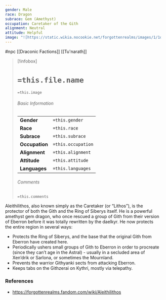 ```yaml
---
gender: Male
race: Dragon
subrace: Gem (Amethyst)
occupation: Caretaker of the Gith
alignment: Neutral
attitude: Helpful
image: "![https://static.wikia.nocookie.net/forgottenrealms/images/1/1d/Amethyst_dragon_5e.jpg|300](https://static.wikia.nocookie.net/forgottenrealms/images/1/1d/Amethyst_dragon_5e.jpg)"
---
```

 #npc [[Draconic Factions]] [[Tu'narath]]

> [!infobox]
> # `=this.file.name`
> `=this.image`
> ###### Basic Information
> |  |  |
> | ---- | ---- |
> | **Gender** | `=this.gender` |
> | **Race** | `=this.race` |
> | **Subrace** | `=this.subrace` |
> | **Occupation** | `=this.occupation` |
> | **Alignment** | `=this.alignment` |
> | **Attitude** | `=this.attitude` |
> | **Languages** | `=this.languages` |
> ###### Comments
> `=this.comments`

Aleithilithos, also known simply as the Caretaker (or “Lithos”), is the protector of both the Gith and the Ring of Siberys itself. He is a powerful amethyst gem dragon, who once rescued a group of Gith from their version of Eberron before it was totally rewritten by the daelkyr. He now protects the entire region in several ways:
- Protects the Ring of Siberys, and the base that the original Gith from Eberron have created here.
- Periodically ushers small groups of Gith to Eberron in order to procreate (since they can’t age in the Astral) - usually in a secluded area of Xen’drik or Sarlona, or sometimes the Mournland.
- Prevents the warrior Githyanki sects from attacking Eberron.
- Keeps tabs on the Githzerai on Kythri, mostly via telepathy.

### References

* https://forgottenrealms.fandom.com/wiki/Aleithilithos
